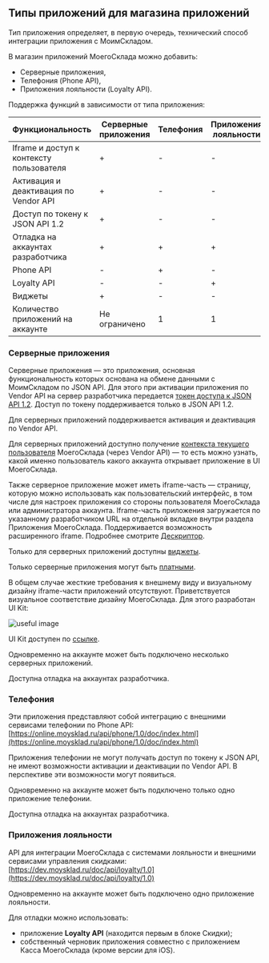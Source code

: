 ## Типы приложений для магазина приложений

Тип приложения определяет, в первую очередь, технический способ интеграции приложения с МоимСкладом.

В магазин приложений МоегоСклада можно добавить:

+ Серверные приложения,
+ Телефония (Phone API),
+ Приложения лояльности (Loyalty API).

Поддержка функций в зависимости от типа приложения:     

| Функциональность                         | Серверные приложения | Телефония | Приложения лояльности |
|------------------------------------------|----------------------|-----------|-----------------------|
| Iframe и доступ к контексту пользователя | +                    | -         | -                     |
| Активация и деактивация по Vendor API    | +                    | -         | -                     |
| Доступ по токену к JSON API 1.2          | +                    | -         | -                     |
| Отладка на аккаунтах разработчика        | +                    | +         | +                     |
| Phone API                                | -                    | +         | -                     |
| Loyalty API                              | -                    | -         | +                     |
| Виджеты                                  | +                    | -         | -                     |
| Количество приложений на аккаунте        | Не ограничено        | 1         | 1                     |

### Серверные приложения

Серверные приложения — это приложения, основная функциональность которых основана на обмене данными с МоимСкладом по JSON API.
 Для этого при активации приложения по Vendor API на сервер разработчика передается [токен доступа к JSON API 1.2](#dostup-po-tokenu-k-json-api). Доступ по токену поддерживается только в JSON API 1.2.
 
Для серверных приложений поддерживается активация и деактивация по Vendor API.

Для серверных приложений доступно получение [контекста текущего пользователя](#poluchenie-kontexta-pol-zowatelq-dlq-prilozhenij-s-iframe-chast-u-popapami-i-widzhetami) МоегоСклада (через Vendor API) — 
 то есть можно узнать, какой именно пользователь какого аккаунта открывает приложение в UI МоегоСклада.   

Также серверное приложение может иметь iframe-часть — страницу, которую можно использовать как пользовательский интерфейс, 
в том числе для настроек приложения со стороны пользователя МоегоСклада или администратора аккаунта. 
Iframe-часть приложения загружается по указанному разработчиком URL на отдельной вкладке внутри раздела Приложения МоегоСклада. Поддерживается возможность расширенного iframe. Подробнее смотрите [Дескриптор](#blok-iframe). 

Только для серверных приложений доступны [виджеты](#vidzhety).

Только серверные приложения могут быть [платными](#uslowiq-oplaty-prilozhenij).   
 
В общем случае жесткие требования к внешнему виду и визуальному дизайну iframe-части приложений отсутствуют. Приветствуется визуальное соответствие дизайну МоегоСклада. Для этого разработан UI Kit:

 ![useful image](ui-kit.png)

UI Kit доступен по [ссылке](https://github.com/moysklad/html-marketplace-1.0-uikit).
 
Одновременно на аккаунте может быть подключено несколько серверных приложений.

Доступна отладка на аккаунтах разработчика.

### Телефония

Эти приложения представляют собой интеграцию с внешними сервисами телефонии по Phone API: 
[https://online.moysklad.ru/api/phone/1.0/doc/index.html](https://online.moysklad.ru/api/phone/1.0/doc/index.html)

Приложения телефонии не могут получать доступ по токену к JSON API, не имеют возможности активации и деактивации по Vendor API. В перспективе эти возможности могут появиться.

Одновременно на аккаунте может быть подключено только одно приложение телефонии.

Доступна отладка на аккаунтах разработчика.

### Приложения лояльности

API для интеграции МоегоСклада с системами лояльности и внешними сервисами управления скидками: 
[https://dev.moysklad.ru/doc/api/loyalty/1.0](https://dev.moysklad.ru/doc/api/loyalty/1.0)
 
Одновременно на аккаунте может быть подключено одно приложение лояльности.
 
Для отладки можно использовать:

- приложение **Loyalty API** (находится первым в блоке Скидки); 
- собственный черновик приложения совместно с приложением Касса МоегоСклада (кроме версии для iOS).
